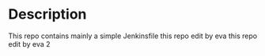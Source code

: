 # Description

This repo contains mainly a simple Jenkinsfile
this repo edit by eva
this repo edit by eva 2
